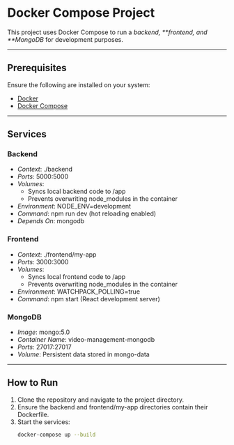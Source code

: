 # Docker Compose Project

This project uses Docker Compose to run a _backend, **frontend, and **MongoDB_ for development purposes.

---

## Prerequisites

Ensure the following are installed on your system:

- [Docker](https://docs.docker.com/get-docker/)
- [Docker Compose](https://docs.docker.com/compose/install/)

---

## Services

### Backend

- _Context_: ./backend
- _Ports_: 5000:5000
- _Volumes_:
  - Syncs local backend code to /app
  - Prevents overwriting node_modules in the container
- _Environment_: NODE_ENV=development
- _Command_: npm run dev (hot reloading enabled)
- _Depends On_: mongodb

### Frontend

- _Context_: ./frontend/my-app
- _Ports_: 3000:3000
- _Volumes_:
  - Syncs local frontend code to /app
  - Prevents overwriting node_modules in the container
- _Environment_: WATCHPACK_POLLING=true
- _Command_: npm start (React development server)

### MongoDB

- _Image_: mongo:5.0
- _Container Name_: video-management-mongodb
- _Ports_: 27017:27017
- _Volume_: Persistent data stored in mongo-data

---

## How to Run

1. Clone the repository and navigate to the project directory.
2. Ensure the backend and frontend/my-app directories contain their Dockerfile.
3. Start the services:
   ```bash
   docker-compose up --build
   ```
